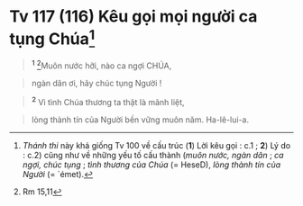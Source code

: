 # Tv 117 (116) Kêu gọi mọi người ca tụng Chúa[^1]

> <sup><b>1</b></sup> [^1*]Muôn nước hỡi, nào ca ngợi CHÚA,
>


> ngàn dân ơi, hãy chúc tụng Người !
>


> <sup><b>2</b></sup> Vì tình Chúa thương ta thật là mãnh liệt,
>


> lòng thành tín của Người bền vững muôn năm. Ha-lê-lui-a.
>

[^1]: *Thánh thi* này khá giống Tv 100 về cấu trúc (**1**) Lời kêu gọi : c.1 ; **2**) Lý do : c.2) cũng như về những yếu tố cấu thành (*muôn nước, ngàn dân* ; *ca ngợi, chúc tụng* ; *tình thương của Chúa* (= HeseD), *lòng thành tín của Người* (= ´émet).
[^1*]: Rm 15,11